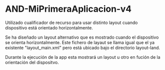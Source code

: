 # AND-MiPrimeraAplicacion-v4
Utilizado cualificador de recurso para usar distinto layout cuando dispositivo está orientado horizontalmente.

Se ha diseñado un layout alternativo que es mostrado cuando el dispositivo se orienta horizontalmente.
Este fichero de layaut se llama igual que el ya existente "layout_main.xml" pero está ubicado bajo el directorio layout-land.

Durante la ejecución de la app esta mostrará un layout u otro en fución de la orientación del dispositvo.
